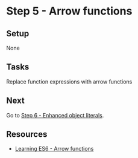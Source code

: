 # Step 5 - Arrow functions

## Setup

None

## Tasks

Replace function expressions with arrow functions

## Next

Go to [Step 6 - Enhanced object literals](../06-enhanced-object-literals/).

## Resources

- [Learning ES6 - Arrow functions](http://www.benmvp.com/learning-es6-arrow-functions/)
